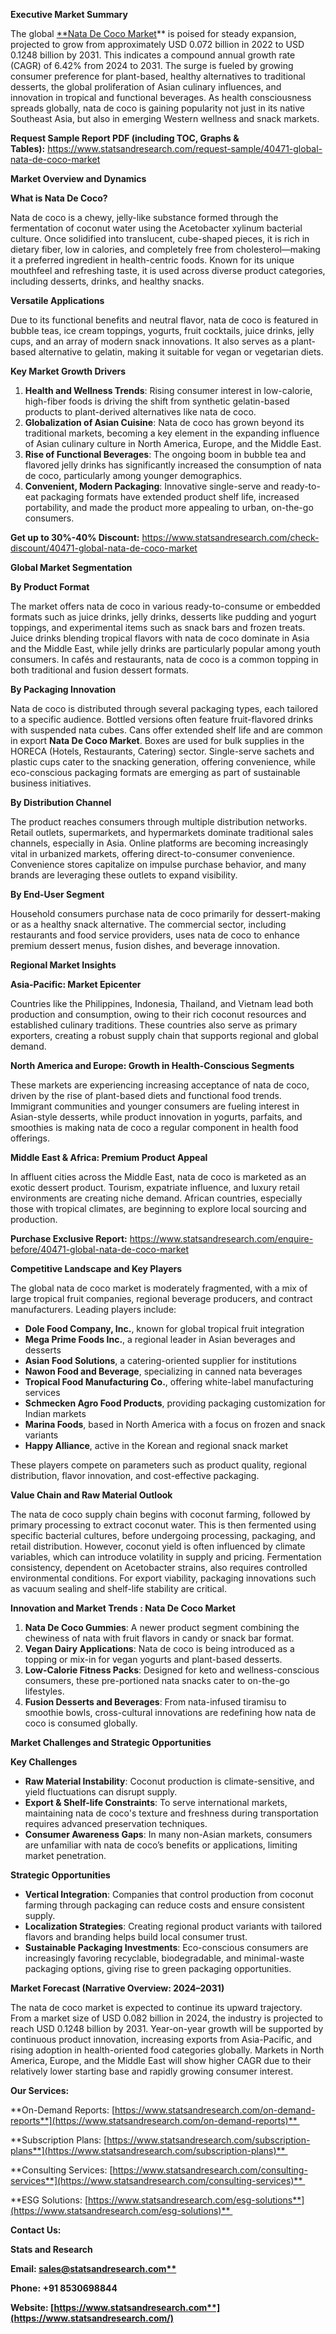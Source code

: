 ﻿**Executive Market Summary**

The global [**Nata De Coco Market](https://www.statsandresearch.com/report/40471-global-nata-de-coco-market)** is poised for steady expansion, projected to grow from approximately USD 0.072 billion in 2022 to USD 0.1248 billion by 2031. This indicates a compound annual growth rate (CAGR) of 6.42% from 2024 to 2031. The surge is fueled by growing consumer preference for plant-based, healthy alternatives to traditional desserts, the global proliferation of Asian culinary influences, and innovation in tropical and functional beverages. As health consciousness spreads globally, nata de coco is gaining popularity not just in its native Southeast Asia, but also in emerging Western wellness and snack markets.

**Request Sample Report PDF (including TOC, Graphs & Tables):** <https://www.statsandresearch.com/request-sample/40471-global-nata-de-coco-market> 

**Market Overview and Dynamics**

**What is Nata De Coco?**

Nata de coco is a chewy, jelly-like substance formed through the fermentation of coconut water using the Acetobacter xylinum bacterial culture. Once solidified into translucent, cube-shaped pieces, it is rich in dietary fiber, low in calories, and completely free from cholesterol—making it a preferred ingredient in health-centric foods. Known for its unique mouthfeel and refreshing taste, it is used across diverse product categories, including desserts, drinks, and healthy snacks.

**Versatile Applications**

Due to its functional benefits and neutral flavor, nata de coco is featured in bubble teas, ice cream toppings, yogurts, fruit cocktails, juice drinks, jelly cups, and an array of modern snack innovations. It also serves as a plant-based alternative to gelatin, making it suitable for vegan or vegetarian diets.

**Key Market Growth Drivers**

1. **Health and Wellness Trends**: Rising consumer interest in low-calorie, high-fiber foods is driving the shift from synthetic gelatin-based products to plant-derived alternatives like nata de coco.
1. **Globalization of Asian Cuisine**: Nata de coco has grown beyond its traditional markets, becoming a key element in the expanding influence of Asian culinary culture in North America, Europe, and the Middle East.
1. **Rise of Functional Beverages**: The ongoing boom in bubble tea and flavored jelly drinks has significantly increased the consumption of nata de coco, particularly among younger demographics.
1. **Convenient, Modern Packaging**: Innovative single-serve and ready-to-eat packaging formats have extended product shelf life, increased portability, and made the product more appealing to urban, on-the-go consumers.

**Get up to 30%-40% Discount:** <https://www.statsandresearch.com/check-discount/40471-global-nata-de-coco-market> 

**Global Market Segmentation**

**By Product Format**

The market offers nata de coco in various ready-to-consume or embedded formats such as juice drinks, jelly drinks, desserts like pudding and yogurt toppings, and experimental items such as snack bars and frozen treats. Juice drinks blending tropical flavors with nata de coco dominate in Asia and the Middle East, while jelly drinks are particularly popular among youth consumers. In cafés and restaurants, nata de coco is a common topping in both traditional and fusion dessert formats.

**By Packaging Innovation**

Nata de coco is distributed through several packaging types, each tailored to a specific audience. Bottled versions often feature fruit-flavored drinks with suspended nata cubes. Cans offer extended shelf life and are common in export **Nata De Coco Market**. Boxes are used for bulk supplies in the HORECA (Hotels, Restaurants, Catering) sector. Single-serve sachets and plastic cups cater to the snacking generation, offering convenience, while eco-conscious packaging formats are emerging as part of sustainable business initiatives.

**By Distribution Channel**

The product reaches consumers through multiple distribution networks. Retail outlets, supermarkets, and hypermarkets dominate traditional sales channels, especially in Asia. Online platforms are becoming increasingly vital in urbanized markets, offering direct-to-consumer convenience. Convenience stores capitalize on impulse purchase behavior, and many brands are leveraging these outlets to expand visibility.

**By End-User Segment**

Household consumers purchase nata de coco primarily for dessert-making or as a healthy snack alternative. The commercial sector, including restaurants and food service providers, uses nata de coco to enhance premium dessert menus, fusion dishes, and beverage innovation.

**Regional Market Insights**

**Asia-Pacific: Market Epicenter**

Countries like the Philippines, Indonesia, Thailand, and Vietnam lead both production and consumption, owing to their rich coconut resources and established culinary traditions. These countries also serve as primary exporters, creating a robust supply chain that supports regional and global demand.

**North America and Europe: Growth in Health-Conscious Segments**

These markets are experiencing increasing acceptance of nata de coco, driven by the rise of plant-based diets and functional food trends. Immigrant communities and younger consumers are fueling interest in Asian-style desserts, while product innovation in yogurts, parfaits, and smoothies is making nata de coco a regular component in health food offerings.

**Middle East & Africa: Premium Product Appeal**

In affluent cities across the Middle East, nata de coco is marketed as an exotic dessert product. Tourism, expatriate influence, and luxury retail environments are creating niche demand. African countries, especially those with tropical climates, are beginning to explore local sourcing and production.

**Purchase Exclusive Report:** <https://www.statsandresearch.com/enquire-before/40471-global-nata-de-coco-market> 

**Competitive Landscape and Key Players**

The global nata de coco market is moderately fragmented, with a mix of large tropical fruit companies, regional beverage producers, and contract manufacturers. Leading players include:

- **Dole Food Company, Inc.**, known for global tropical fruit integration
- **Mega Prime Foods Inc.**, a regional leader in Asian beverages and desserts
- **Asian Food Solutions**, a catering-oriented supplier for institutions
- **Nawon Food and Beverage**, specializing in canned nata beverages
- **Tropical Food Manufacturing Co.**, offering white-label manufacturing services
- **Schmecken Agro Food Products**, providing packaging customization for Indian markets
- **Marina Foods**, based in North America with a focus on frozen and snack variants
- **Happy Alliance**, active in the Korean and regional snack market

These players compete on parameters such as product quality, regional distribution, flavor innovation, and cost-effective packaging.

**Value Chain and Raw Material Outlook**

The nata de coco supply chain begins with coconut farming, followed by primary processing to extract coconut water. This is then fermented using specific bacterial cultures, before undergoing processing, packaging, and retail distribution. However, coconut yield is often influenced by climate variables, which can introduce volatility in supply and pricing. Fermentation consistency, dependent on Acetobacter strains, also requires controlled environmental conditions. For export viability, packaging innovations such as vacuum sealing and shelf-life stability are critical.

**Innovation and Market Trends : Nata De Coco Market**

1. **Nata De Coco Gummies**: A newer product segment combining the chewiness of nata with fruit flavors in candy or snack bar format.
1. **Vegan Dairy Applications**: Nata de coco is being introduced as a topping or mix-in for vegan yogurts and plant-based desserts.
1. **Low-Calorie Fitness Packs**: Designed for keto and wellness-conscious consumers, these pre-portioned nata snacks cater to on-the-go lifestyles.
1. **Fusion Desserts and Beverages**: From nata-infused tiramisu to smoothie bowls, cross-cultural innovations are redefining how nata de coco is consumed globally.

**Market Challenges and Strategic Opportunities**

**Key Challenges**

- **Raw Material Instability**: Coconut production is climate-sensitive, and yield fluctuations can disrupt supply.
- **Export & Shelf-life Constraints**: To serve international markets, maintaining nata de coco's texture and freshness during transportation requires advanced preservation techniques.
- **Consumer Awareness Gaps**: In many non-Asian markets, consumers are unfamiliar with nata de coco’s benefits or applications, limiting market penetration.

**Strategic Opportunities**

- **Vertical Integration**: Companies that control production from coconut farming through packaging can reduce costs and ensure consistent supply.
- **Localization Strategies**: Creating regional product variants with tailored flavors and branding helps build local consumer trust.
- **Sustainable Packaging Investments**: Eco-conscious consumers are increasingly favoring recyclable, biodegradable, and minimal-waste packaging options, giving rise to green packaging opportunities.

**Market Forecast (Narrative Overview: 2024–2031)**

The nata de coco market is expected to continue its upward trajectory. From a market size of USD 0.082 billion in 2024, the industry is projected to reach USD 0.1248 billion by 2031. Year-on-year growth will be supported by continuous product innovation, increasing exports from Asia-Pacific, and rising adoption in health-oriented food categories globally. Markets in North America, Europe, and the Middle East will show higher CAGR due to their relatively lower starting base and rapidly growing consumer interest.

**Our Services:** 

**On-Demand Reports: [https://www.statsandresearch.com/on-demand-reports**](https://www.statsandresearch.com/on-demand-reports)** 

**Subscription Plans: [https://www.statsandresearch.com/subscription-plans**](https://www.statsandresearch.com/subscription-plans)** 

**Consulting Services: [https://www.statsandresearch.com/consulting-services**](https://www.statsandresearch.com/consulting-services)** 

**ESG Solutions: [https://www.statsandresearch.com/esg-solutions**](https://www.statsandresearch.com/esg-solutions)** 

**Contact Us:** 

**Stats and Research** 

**Email: [sales@statsandresearch.com**](mailto:sales@statsandresearch.com)** 

**Phone: +91 8530698844** 

**Website: [https://www.statsandresearch.com**](https://www.statsandresearch.com/)**
